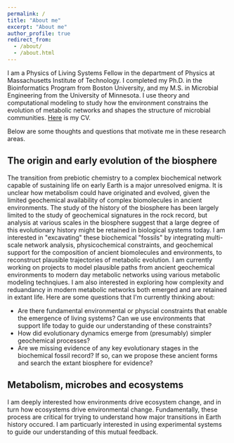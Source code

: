 ```yaml
---
permalink: /
title: "About me"
excerpt: "About me"
author_profile: true
redirect_from: 
  - /about/
  - /about.html
---
```


I am a Physics of Living Systems Fellow in the department of Physics at Massachusetts Institute of Technology.  I completed my Ph.D. in the Bioinformatics Program from Boston University, and my M.S. in Microbial Engineering from the University of Minnesota. I use theory and computational modeling to study how the environment constrains the evolution of metabolic networks and shapes the structure of microbial communities. <a href="https://jgoldford.github.io/files/Goldford_CV.pdf">Here</a> is my CV.

Below are some thoughts and questions that motivate me in these research areas.

The origin and early evolution of the biosphere
------
The transition from prebiotic chemistry to a complex biochemical network capable of sustaining life on early Earth is a major unresolved enigma. It is unclear how metabolism could have originated and evolved, given the limited geochemical availability of complex biomolecules in ancient environments.  The study of the history of the biosphere has been largely limited to the study of geochemical signatures in the rock record, but analysis at various scales in the biosphere suggest that a large degree of this evolutionary history might be retained in biological systems today.  I am interested in "excavating" these biochemical "fossils" by integrating multi-scale network analysis, physicochemical constraints, and geochemical support for the composition of ancient biomolecules and environments, to reconstruct plausible trajectories of metabolic evolution. I am currently working on projects to model plausible paths from ancient geochemical environments to modern day metabolic networks using various metabolic modeling technqiues. I am also interested in exploring how complexity and reduandancy in modern metabolic networks both emerged and are retained in extant life.  Here are some questions that I'm currently thinking about:

* Are there fundamental environmental or physcial constraints that enable the emergence of living systems? Can we use environments that support life today to guide our understanding of these constraints?  
* How did evolutionary dynamics emerge from (presumably) simpler geochemical processes?
* Are we missing evidence of any key evolutionary stages in the biochemical fossil record?  If so, can we propose these ancient forms and search the extant biosphere for evidence?

Metabolism, microbes and ecosystems
------
I am deeply interested how environments drive ecosystem change, and in turn how ecosystems drive environmental change.  Fundamentally, these process are critical for trying to understand how major transitions in Earth history occured.  I am particuarly interested in using experimental systems to guide our understanding of this mutual feedback. 